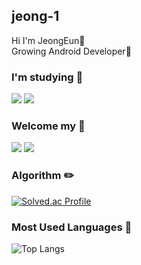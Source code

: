 ## jeong-1 
 Hi I'm JeongEun👋 <br />
 Growing Android Developer🌱

### I'm studying 📖
<div style="display:inline">
<img src="https://img.shields.io/badge/Android-3DDC84?style=for-the-badge&logo=Android&logoColor=white"/> 
<img src="https://img.shields.io/badge/Kotlin-7F52FF?style=for-the-badge&logo=Kotlin&logoColor=white"/> <br />
</div>

### Welcome my 🙌
<a href="https://jeonge-2020.tistory.com/" target="_blank">
 <img src="https://img.shields.io/badge/Tistory-000000?style=for-the-badge&logo=Tistory&logoColor=FFFFFF"/></a>
<a href="mailto:ljekj5562@gmail.com"><img src="https://img.shields.io/badge/Gmail-EA4335?style=for-the-badge&logo=Gmail&logoColor=white&link=mailto:ljekj5562@gmail.com"/></a>

### Algorithm ✏️
 
[![Solved.ac Profile](http://mazassumnida.wtf/api/generate_badge?boj=wjddms680)](https://solved.ac/wjddms680)

### Most Used Languages 🥇

![Top Langs](https://github-readme-stats-sigma-five.vercel.app/api/top-langs/?username=jeong-1&layout=compact&theme=dark)  

<!--
### Latest Blogs 😄
- [교내-소프트웨어-경진대회-회고](https://velog.io/@hyeok_1212/교내-소프트웨어-경진대회-회고)
- [GDSC-Solution-Challenge-2023-회고](https://velog.io/@hyeok_1212/GDSC-Solution-Challenge-2023-회고)
- [Java-객체-지향-프로그래밍OOP](https://velog.io/@hyeok_1212/Java-객체-지향-프로그래밍OOP)
-->
